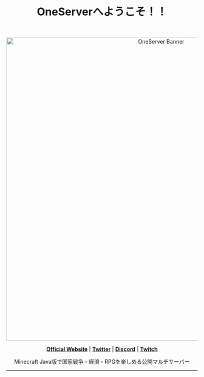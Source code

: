 
<h1 align="center">OneServerへようこそ！！</h1>

<br>

<p align="center">
  <a href="https://www.one-server.jp/"><img src="https://pbs.twimg.com/profile_banners/1429813442135748616/1631463759/1500x500" alt="OneServer Banner" width="800px"></a>
</p>

<p align="center">
  <strong><a href="https://www.one-server.jp/">Official Website</a></strong> |
  <strong><a href="https://twitter.com/OneServerMC">Twitter</a></strong> |
  <strong><a href="https://discord.gg/pqN6mqc3A8">Discord</a></strong> |
  <strong><a href="https://www.twitch.tv/oneservermc">Twitch</a></strong>
</p>

<p align="center">Minecraft Java版で国家戦争・経済・RPGを楽しめる公開マルチサーバー</p>

-----
